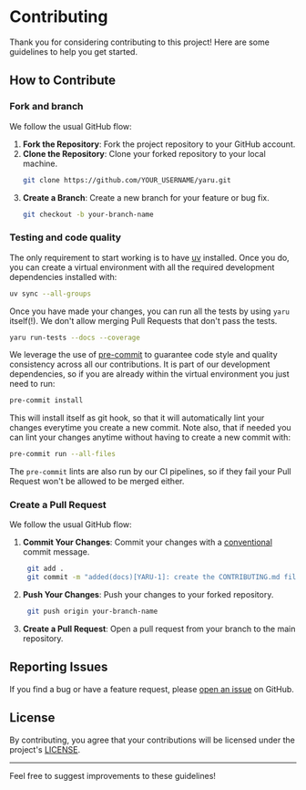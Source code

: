 # Contributing

Thank you for considering contributing to this project! Here are some guidelines to help you get started.

## How to Contribute

### Fork and branch

We follow the usual GitHub flow:

1. **Fork the Repository**: Fork the project repository to your GitHub account.
2. **Clone the Repository**: Clone your forked repository to your local machine.
   ```bash
   git clone https://github.com/YOUR_USERNAME/yaru.git
   ```
3. **Create a Branch**: Create a new branch for your feature or bug fix.
   ```bash
   git checkout -b your-branch-name
      ```

### Testing and code quality

The only requirement to start working is to have [uv](https://docs.astral.sh/) installed. Once
you do, you can create a virtual environment with all the required development dependencies
installed with:

```bash
uv sync --all-groups
```

Once you have made your changes, you can run all the tests by using `yaru` itself(!). We don't allow
merging Pull Requests that don't pass the tests.

```bash
yaru run-tests --docs --coverage
```

We leverage the use of [pre-commit](https://pre-commit.com/) to guarantee code style and quality
consistency across all our contributions. It is part of our development dependencies, so if you are
already within the virtual environment you just need to run:

```bash
pre-commit install
```

This will install itself as git hook, so that it will automatically lint your changes everytime you create
a new commit. Note also, that if needed you can lint your changes anytime without having to create a new commit with:

```bash
pre-commit run --all-files
```

The `pre-commit` lints are also run by our CI pipelines, so if they fail your Pull Request won't be allowed to
be merged either.

### Create a Pull Request

We follow the usual GitHub flow:

1. **Commit Your Changes**: Commit your changes with a [conventional](https://www.conventionalcommits.org/en/v1.0.0/) commit message.
   ```bash
    git add .
    git commit -m "added(docs)[YARU-1]: create the CONTRIBUTING.md file"
   ```
2. **Push Your Changes**: Push your changes to your forked repository.
   ```bash
    git push origin your-branch-name
   ```
3. **Create a Pull Request**: Open a pull request from your branch to the main repository.

## Reporting Issues

If you find a bug or have a feature request, please [open an issue](https://github.com/c0dearm/yaru/issues/new) on GitHub.

## License

By contributing, you agree that your contributions will be licensed under the project's [LICENSE](LICENSE).

---

Feel free to suggest improvements to these guidelines!
